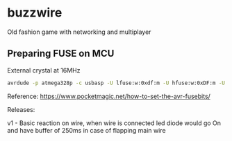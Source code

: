 # buzzwire
Old fashion game with networking and multiplayer

## Preparing FUSE on MCU
External crystal at 16MHz
```bash
avrdude -p atmega328p -c usbasp -U lfuse:w:0xdf:m -U hfuse:w:0xDF:m -U efuse:w:0xF9:m -U lock:w:0xFF:m 
```
Reference: https://www.pocketmagic.net/how-to-set-the-avr-fusebits/

Releases:

v1 - Basic reaction on wire, when wire is connected led diode would go On and have buffer of 250ms in case of flapping main wire
